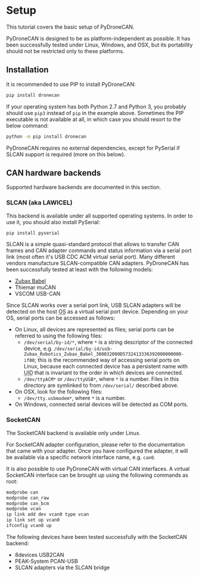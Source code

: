 ---
---

# Setup

This tutorial covers the basic setup of PyDroneCAN.

PyDroneCAN is designed to be as platform-independent as possible.
It has been successfully tested under Linux, Windows, and OSX,
but its portability should not be restricted only to these platforms.

## Installation

It is recommended to use PIP to install PyDroneCAN:

```bash
pip install dronecan
```

If your operating system has both Python 2.7 and Python 3,
you probably should use `pip3` instead of `pip` in the example above.
Sometimes the PIP executable is not available at all,
in which case you should resort to the below command:

```bash
python -m pip install dronecan
```

PyDroneCAN requires no external dependencies, except for PySerial if SLCAN support is required (more on this below).

## CAN hardware backends

Supported hardware backends are documented in this section.

### SLCAN (aka LAWICEL)

This backend is available under all supported operating systems.
In order to use it, you should also install PySerial:

```bash
pip install pyserial
```

SLCAN is a simple quasi-standard protocol that allows to transfer CAN frames and
CAN adapter commands and status information via a serial port link
(most often it's USB CDC ACM virtual serial port).
Many different vendors manufacture SLCAN-compatible CAN adapters.
PyDroneCAN has been successfully tested at least with the following models:

* [Zubax Babel](https://zubax.com/products/babel)
* Thiemar muCAN
* VSCOM USB-CAN

Since SLCAN works over a serial port link, USB SLCAN adapters will be detected on the host
<abbr title="Operating System">OS</abbr> as a virtual serial port device.
Depending on your OS, serial ports can be accessed as follows:

* On Linux, all devices are represented as files; serial ports can be referred to using the following files:
    * `/dev/serial/by-id/*`, where `*` is a string descriptor of the connected device, e.g.
`/dev/serial/by-id/usb-Zubax_Robotics_Zubax_Babel_380032000D5732413336392000000000-if00`;
this is the recommended way of accessing serial ports on Linux,
because each connected device has a persistent name with <abbr title="Unique ID">UID</abbr>
that is invariant to the order in which devices are connected.
    * `/dev/ttyACM*` or `/dev/ttyUSB*`, where `*` is a number.
Files in this directory are symlinked to from `/dev/serial/` described above.
* On OSX, look for the following files:
    * `/dev/tty.usbmodem*`, where `*` is a number.
* On Windows, connected serial devices will be detected as COM ports.

### SocketCAN

The SocketCAN backend is available only under Linux.

For SocketCAN adapter configuration, please refer to the documentation that
came with your adapter. Once you have configured the adapter, it will be
available via a specific network interface name, e.g. `can0`.

It is also possible to use PyDroneCAN with virtual CAN interfaces.
A virtual SocketCAN interface can be brought up using the following commands as root:

```bash
modprobe can
modprobe can_raw
modprobe can_bcm
modprobe vcan
ip link add dev vcan0 type vcan
ip link set up vcan0
ifconfig vcan0 up
```

The following devices have been tested successfully with the SocketCAN backend:

* 8devices USB2CAN
* PEAK-System PCAN-USB
* SLCAN adapters via the SLCAN bridge



